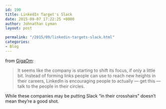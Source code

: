 ```yaml
---
id: 190
title: LinkedIn Target's Slack
date: 2015-09-07 17:22:25 +0000
author: Johnathan Lyman
layout: post

permalink: "/2015/09/linkedin-targets-slack.html"
categories:
- Blog
---
```

from [GigaOm](https://gigaom.com/2015/09/01/linkedin-puts-slack-in-its-crosshairs-with-updated-messaging-platform/):

> It seems like the company is starting to shift its focus, if only a little bit. Instead of forming links people can use to reach new heights in their careers, LinkedIn is encouraging people to actually — get this — talk to the people in their circles.

While these companies may be putting Slack “in their crosshairs” doesn’t mean they’re a good shot.